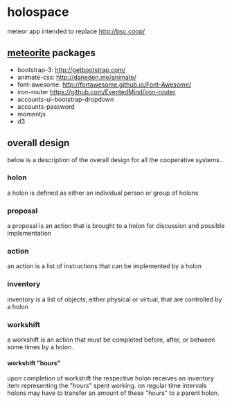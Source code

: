 # holospace

meteor app intended to replace http://bsc.coop/

## [meteorite](http://oortcloud.github.com/meteorite/) packages

- bootstrap-3: http://getbootstrap.com/
- animate-css: http://daneden.me/animate/
- font-awesome: http://fortawesome.github.io/Font-Awesome/
- iron-router https://github.com/EventedMind/iron-router
- accounts-ui-bootstrap-dropdown
- accounts-password
- momentjs
- d3

## overall design

below is a description of the overall design for all the cooperative systems..

### holon

a holon is defined as either an individual person or group of holons

### proposal

a proposal is an action that is brought to a holon for discussion and possible implementation

### action

an action is a list of instructions that can be implemented by a holon

### inventory

inventory is a list of objects, either physical or virtual, that are controlled by a holon

### workshift

a workshift is an action that must be completed before, after, or between some times by a holon.

#### workshift "hours"

upon completion of workshift the respective holon receives an inventory item representing the "hours" spent working. on regular time intervals holons may have to transfer an amount of these "hours" to a parent holon.
